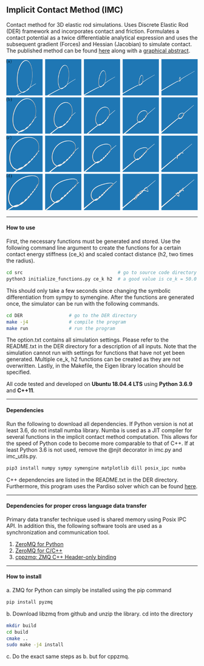 ## Implicit Contact Method (IMC)
Contact method for 3D elastic rod simulations. Uses Discrete Elastic Rod (DER) framework and incorporates contact and friction. Formulates a contact potential as a twice differentiable analytical expression 
and uses the subsequent gradient (Forces) and Hessian (Jacobian) to simulate contact. The published method can be found [here](misc/jam-20-1563.pdf) along with a [graphical abstract](https://www.youtube.com/watch?v=yq4-m0G0D4g&feature=youtu.be).

![](images/knot_tying.png)

***
#### How to use
First, the necessary functions must be generated and stored. Use the following command line argument to
create the functions for a certain contact energy stiffness (ce_k) and scaled contact distance (h2, two times the radius).
```bash
cd src                                   # go to source code directory
python3 initialize_functions.py ce_k h2  # a good value is ce_k = 50.0 and h2 = 2.0
```
This should only take a few seconds since changing the symbolic differentiation from sympy to symengine. After the functions are generated once, the simulator
can be run with the following commands.
```bash
cd DER                 # go to the DER directory
make -j4               # compile the program
make run               # run the program
```
The option.txt contains all simulation settings. Please refer to the README.txt in the DER directory for a description
of all inputs.
Note that the simulation cannot run with settings for functions that have not yet been generated. Multiple ce_k, h2
functions can be created as they are not overwritten.
Lastly, in the Makefile, the Eigen library location should be specified.

All code tested and developed on **Ubuntu 18.04.4 LTS** using **Python 3.6.9** and **C++11**.

***
#### Dependencies
Run the following to download all dependencies. If Python version is not at least 3.6, do not install numba library.
Numba is used as a JIT compiler for several functions in the implicit contact method computation. This
allows for the speed of Python code to become more comparable to that of C++.
If at least Python 3.6 is not used, remove the @njit decorator in imc.py and imc_utils.py.
```bash
pip3 install numpy sympy symengine matplotlib dill posix_ipc numba
```
C++ dependencies are listed in the README.txt in the DER directory.
Furthermore, this program uses the Pardiso solver which can be found [here](https://www.pardiso-project.org/).
***
#### Dependencies for proper cross language data transfer
Primary data transfer technique used is shared memory using Posix IPC API. In addition this,
the following software tools are used as a synchronization and communication tool.
1. [ZeroMQ for Python](https://zeromq.org/languages/python/)
2. [ZeroMQ for C/C++](https://github.com/zeromq/libzmq)
3. [cppzmq: ZMQ C++ Header-only binding](https://github.com/zeromq/cppzmq)

***
#### How to install
a. ZMQ for Python can simply be installed using the pip command 
```bash
pip install pyzmq
```
b. Download libzmq from github and unzip the library. cd into the directory
```bash
mkdir build
cd build
cmake ..
sudo make -j4 install
```
c. Do the exact same steps as b. but for cppzmq.
